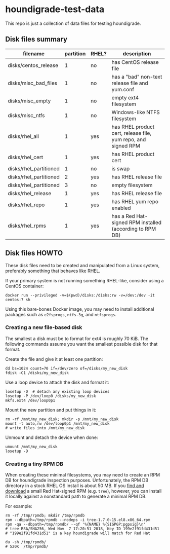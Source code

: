 # houndigrade-test-data

This repo is just a collection of data files for testing houndigrade.

## Disk files summary

| filename               | partition | RHEL? | description                                                   |
| ---------------------- | --------- | ----- | ------------------------------------------------------------- |
| disks/centos_release   | 1         | no    | has CentOS release file                                       |
| disks/misc_bad_files   | 1         | no    | has a "bad" non-text release file and yum.conf                |
| disks/misc_empty       | 1         | no    | empty ext4 filesystem                                         |
| disks/misc_ntfs        | 1         | no    | Windows-like NTFS filesystem                                  |
| disks/rhel_all         | 1         | yes   | has RHEL product cert, release file, yum repo, and signed RPM |
| disks/rhel_cert        | 1         | yes   | has RHEL product cert                                         |
| disks/rhel_partitioned | 1         | no    | is swap                                                       |
| disks/rhel_partitioned | 2         | yes   | has RHEL release file                                         |
| disks/rhel_partitioned | 3         | no    | empty filesystem                                              |
| disks/rhel_release     | 1         | yes   | has RHEL release file                                         |
| disks/rhel_repo        | 1         | yes   | has RHEL yum repo enabled                                     |
| disks/rhel_rpms        | 1         | yes   | has a Red Hat-signed RPM installed (according to RPM DB)      |

## Disk files HOWTO

These disk files need to be created and manipulated from a Linux system, preferably something that behaves like RHEL.

If your primary system is not running something RHEL-like, consider using a CentOS container:

```
docker run --privileged -v=$(pwd)/disks:/disks:rw -v=/dev:/dev -it centos:7 sh
```

Using this bare-bones Docker image, you may need to install additional packages such as `e2fsprogs`, `ntfs-3g`, and `ntfsprogs`.

### Creating a new file-based disk

The smallest a disk must be to format for ext4 is roughly 70 KiB. The following commands assume you want the smallest possible disk for that format.

Create the file and give it at least one partition:
```
dd bs=1024 count=70 if=/dev/zero of=/disks/my_new_disk
fdisk -C1 /disks/my_new_disk
```

Use a loop device to attach the disk and format it:
```
losetup -D  # detach any existing loop devices
losetup -P /dev/loop0 /disks/my_new_disk
mkfs.ext4 /dev/loop0p1
```

Mount the new partition and put things in it:
```
rm -rf /mnt/my_new_disk; mkdir -p /mnt/my_new_disk
mount -t auto,rw /dev/loop0p1 /mnt/my_new_disk
# write files into /mnt/my_new_disk
```

Unmount and detach the device when done:
```
umount /mnt/my_new_disk
losetup -D
```

### Creating a tiny RPM DB

When creating these minimal filesystems, you may need to create an RPM DB for houndigrade inspection purposes. Unfortunately, the RPM DB directory in a stock RHEL OS install is about 50 MB. If you [find and download](https://access.redhat.com/downloads/content/package-browser) a small Red Hat-signed RPM (e.g. `tree`), however, you can install it locally against a nonstandard path to generate a minimal RPM DB.

For example:

```
rm -rf /tmp/rpmdb; mkdir /tmp/rpmdb
rpm --dbpath=/tmp/rpmdb --nodeps -i tree-1.7.0-15.el8.x86_64.rpm
rpm -qa --dbpath=/tmp/rpmdb/ --qf '%{NAME} %{SIGPGP:pgpsig}\n'
# tree RSA/SHA256, Wed Nov  7 17:20:51 2018, Key ID 199e2f91fd431d51
# "199e2f91fd431d51" is a key houndigrade will match for Red Hat

du -sh /tmp/rpmdb/
# 520K	/tmp/rpmdb/
```

